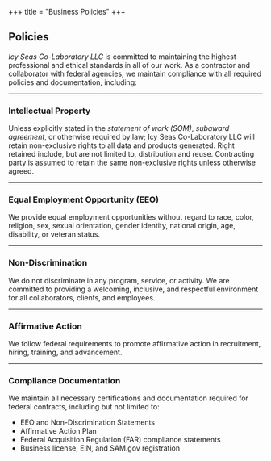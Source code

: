 +++
title = "Business Policies"
+++

## Policies

_Icy Seas Co-Laboratory LLC_ is committed to maintaining the highest professional and ethical standards in all of our work. As a contractor and collaborator with federal agencies, we maintain compliance with all required policies and documentation, including:

---

### Intellectual Property
Unless explicitly stated in the _statement of work (SOM)_, _subaward agreement_, or otherwise required by law; Icy Seas Co-Laboratory LLC will retain non-exclusive rights to all data and products generated. Right retained include, but are not limited to, distribution and reuse. Contracting party is assumed to retain the same non-exclusive rights unless otherwise agreed.

---

### Equal Employment Opportunity (EEO)
We provide equal employment opportunities without regard to race, color, religion, sex, sexual orientation, gender identity, national origin, age, disability, or veteran status.  

---

### Non-Discrimination
We do not discriminate in any program, service, or activity. We are committed to providing a welcoming, inclusive, and respectful environment for all collaborators, clients, and employees.  

---

### Affirmative Action
We follow federal requirements to promote affirmative action in recruitment, hiring, training, and advancement.  

---

### Compliance Documentation
  We maintain all necessary certifications and documentation required for federal contracts, including but not limited to:
  - EEO and Non-Discrimination Statements
  - Affirmative Action Plan
  - Federal Acquisition Regulation (FAR) compliance statements
  - Business license, EIN, and SAM.gov registration  